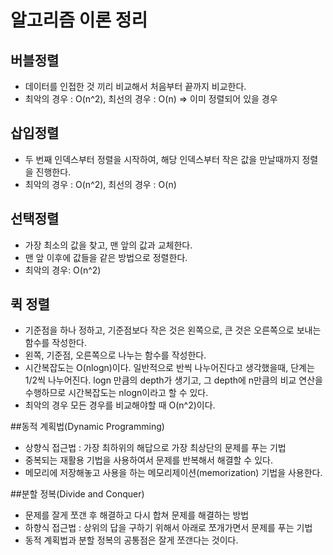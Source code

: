 # 알고리즘 이론 정리
## 버블정렬
- 데이터를 인접한 것 끼리 비교해서 처음부터 끝까지 비교한다.
- 최악의 경우 : O(n^2), 최선의 경우 : O(n) => 이미 정렬되어 있을 경우

## 삽입정렬
- 두 번째 인덱스부터 정렬을 시작하여, 해당 인덱스부터 작은 값을 만날때까지 정렬을 진행한다.
- 최악의 경우 : O(n^2), 최선의 경우 : O(n)

## 선택정렬
- 가장 최소의 값을 찾고, 맨 앞의 값과 교체한다.
- 맨 앞 이후에 값들을 같은 방법으로 정렬한다.
- 최악의 경우: O(n^2)

## 퀵 정렬
- 기준점을 하나 정하고, 기준점보다 작은 것은 왼쪽으로, 큰 것은 오른쪽으로 보내는 함수를 작성한다.
- 왼쪽, 기준점, 오른쪽으로 나누는 함수를 작성한다.
- 시간복잡도는 O(nlogn)이다. 일반적으로 반씩 나누어진다고 생각했을때, 단계는 1/2씩 나누어진다. logn 만큼의 depth가 생기고, 그 depth에 n만큼의 비교 연산을 수행하므로 시간복잡도는 nlogn이라고 할 수 있다. 
- 최악의 경우 모든 경우를 비교해야할 때 O(n^2)이다.

##동적 계획법(Dynamic Programming)
- 상향식 접근법 : 가장 최하위의 해답으로 가장 최상단의 문제를 푸는 기법
- 중복되는 재활용 기법을 사용하여서 문제를 반복해서 해결할 수 있다.
- 메모리에 저장해놓고 사용을 하는 메모리제이션(memorization) 기법을 사용한다.

##분할 정복(Divide and Conquer)
- 문제를 잘게 쪼갠 후 해결하고 다시 합쳐 문제를 해결하는 방법
- 하향식 접근법 : 상위의 답을 구하기 위해서 아래로 쪼개가면서 문제를 푸는 기법
- 동적 계획법과 분할 정복의 공통점은 잘게 쪼갠다는 것이다.
